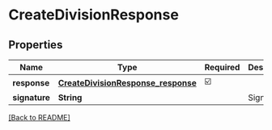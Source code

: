 # CreateDivisionResponse
## Properties

| Name | Type | Required | Description |
| ------------- | ------------- | ------------- | ------------- |
| **response** | [**CreateDivisionResponse_response**](CreateDivisionResponse_response.md) | ☑️ |  |
| **signature** | **String** |  | Signature |

[[Back to README]](../../../../README.md)
